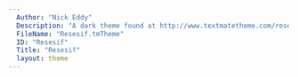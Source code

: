```yaml
---
  Author: "Nick Eddy"
  Description: "A dark theme found at http://www.textmatetheme.com/resesif"
  FileName: "Resesif.tmTheme"
  ID: "Resesif"
  Title: "Resesif"
  layout: theme
---
```

  